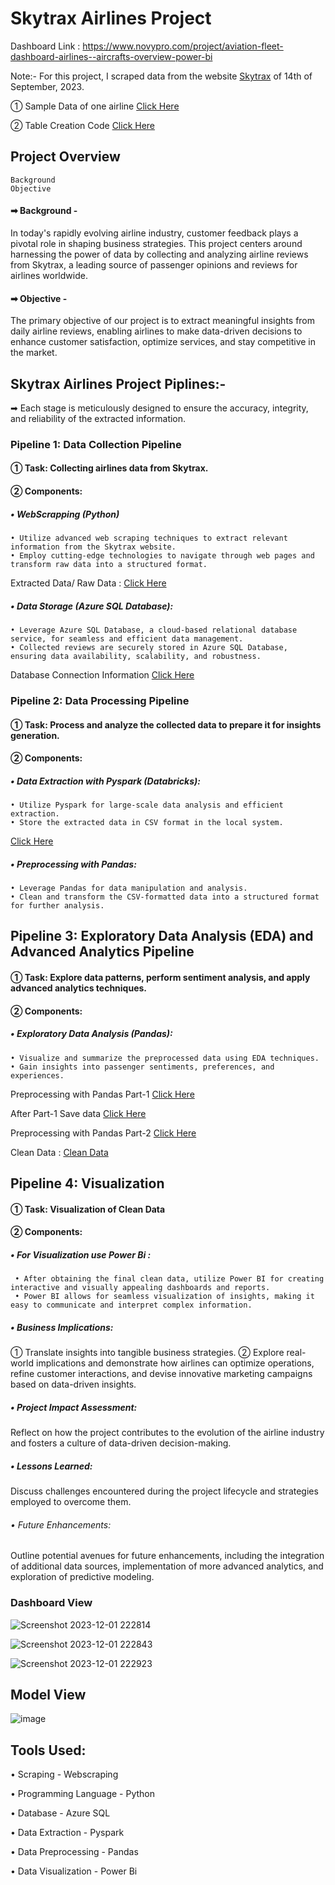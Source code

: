 # Skytrax Airlines Project

Dashboard Link : https://www.novypro.com/project/aviation-fleet-dashboard-airlines--aircrafts-overview-power-bi

Note:- For this project, I scraped data from the website [Skytrax](https://www.airlinequality.com/review-pages/latest-airline-reviews/) of 14th of September, 2023.

① Sample Data of one airline [Click Here](https://github.com/Saquibtechlotraining/Skytrax_Airlines_Project/blob/main/Skytrax_Project/sample.xlsx)

② Table Creation Code [Click Here](https://github.com/Saquibtechlotraining/Skytrax_Airlines_Project/blob/main/Skytrax_Project/table.py)

## Project Overview 
    Background 
    Objective 

#### ➡ Background -
In today's rapidly evolving airline industry, customer feedback plays a pivotal role in shaping business strategies. This project centers around harnessing the power of data by collecting and analyzing 
airline reviews from Skytrax, a leading source of passenger opinions and reviews for airlines worldwide.

#### ➡ Objective -
The primary objective of our project is to extract meaningful insights from daily airline reviews, enabling airlines to make data-driven decisions to enhance customer satisfaction, optimize services, and stay competitive in the market.

## Skytrax Airlines Project Piplines:-
➡ Each stage is meticulously designed to ensure the accuracy, integrity, and reliability of the extracted information.
### Pipeline 1: Data Collection Pipeline
#### ① Task: Collecting airlines data from Skytrax.
#### ② Components:
##### • WebScrapping (Python)
    • Utilize advanced web scraping techniques to extract relevant information from the Skytrax website.
    • Employ cutting-edge technologies to navigate through web pages and transform raw data into a structured format.
Extracted Data/ Raw Data : [Click Here](https://github.com/Saquibtechlotraining/Skytrax_Airlines_Project/blob/main/Skytrax_All_Airlines_Reviews_data.csv)
    
##### • Data Storage (Azure SQL Database):
    • Leverage Azure SQL Database, a cloud-based relational database service, for seamless and efficient data management.
    • Collected reviews are securely stored in Azure SQL Database, ensuring data availability, scalability, and robustness.
Database Connection Information [Click Here](https://github.com/Saquibtechlotraining/Skytrax_Airlines_Project/blob/main/My%20Azure%20resource_group_admin_%26password.txt)

### Pipeline 2: Data Processing Pipeline
#### ① Task: Process and analyze the collected data to prepare it for insights generation.
#### ② Components:
##### • Data Extraction with Pyspark (Databricks):
    • Utilize Pyspark for large-scale data analysis and efficient extraction.
    • Store the extracted data in CSV format in the local system.
[Click Here](https://github.com/Saquibtechlotraining/Skytrax_Airlines_Project/tree/main/Screenshot_Load_data_in_Pyspark)

##### • Preprocessing with Pandas:
    • Leverage Pandas for data manipulation and analysis.
    • Clean and transform the CSV-formatted data into a structured format for further analysis.

## Pipeline 3: Exploratory Data Analysis (EDA) and Advanced Analytics Pipeline
#### ① Task: Explore data patterns, perform sentiment analysis, and apply advanced analytics techniques.
#### ② Components:
##### • Exploratory Data Analysis (Pandas):
    • Visualize and summarize the preprocessed data using EDA techniques.
    • Gain insights into passenger sentiments, preferences, and experiences.
 Preprocessing with Pandas Part-1 [Click Here](https://github.com/Saquibtechlotraining/Skytrax_Airlines_Project/blob/main/Skytrax_Project/SkytraxProject_Part-1.ipynb)
 
 After Part-1 Save data [Click Here](https://github.com/Saquibtechlotraining/Skytrax_Airlines_Project/blob/main/Skytrax_Project/Skytrax_Airlines_Reviews.csv)
 
 Preprocessing with Pandas Part-2 [Click Here](https://github.com/Saquibtechlotraining/Skytrax_Airlines_Project/blob/main/Skytrax_Project/SkytraxProject_Part-2.ipynb)

 Clean Data : [Clean Data](https://github.com/Saquibtechlotraining/Skytrax_Airlines_Project/blob/main/Skytrax_Project/Clean_Data/clean_skytrax_data.csv)

## Pipeline 4: Visualization
#### ① Task: Visualization of Clean Data 
#### ② Components:
##### • For Visualization use Power Bi :
     • After obtaining the final clean data, utilize Power BI for creating interactive and visually appealing dashboards and reports.
     • Power BI allows for seamless visualization of insights, making it easy to communicate and interpret complex information.

##### • Business Implications:
① Translate insights into tangible business strategies.
② Explore real-world implications and demonstrate how airlines can optimize operations, refine customer interactions, and devise innovative marketing campaigns based on data-driven insights.
    
##### • Project Impact Assessment:
Reflect on how the project contributes to the evolution of the airline industry and fosters a culture of data-driven decision-making.
    
##### • Lessons Learned:
Discuss challenges encountered during the project lifecycle and strategies employed to overcome them.
    
###### • Future Enhancements:
Outline potential avenues for future enhancements, including the integration of additional data sources, implementation of more advanced analytics, and exploration of predictive modeling.


### Dashboard View
![Screenshot 2023-12-01 222814](https://github.com/Saquibtechlotraining/image-added-readme/assets/91885135/9b3b3b86-a638-4e28-bb4f-4f989a01da5c)

![Screenshot 2023-12-01 222843](https://github.com/Saquibtechlotraining/image-added-readme/assets/91885135/59d9b151-0a68-4d9d-ac63-6e7cce4c5f93)

![Screenshot 2023-12-01 222923](https://github.com/Saquibtechlotraining/image-added-readme/assets/91885135/1e48c78a-6657-4bb6-b001-9dff8aa66492)


 ## Model View
![image](https://github.com/Saquibtechlotraining/image-added-readme/assets/91885135/4babd2c6-9d31-49bb-ad86-711562e7bf18)

## Tools Used:
• Scraping - Webscraping

• Programming Language - Python 

• Database - Azure SQL

• Data Extraction - Pyspark

• Data Preprocessing - Pandas

• Data Visualization - Power Bi


